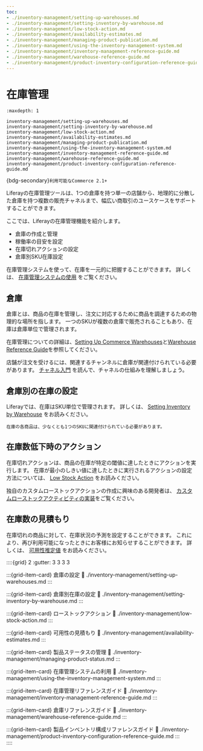 ```yaml
---
toc:
- ./inventory-management/setting-up-warehouses.md
- ./inventory-management/setting-inventory-by-warehouse.md
- ./inventory-management/low-stock-action.md
- ./inventory-management/availability-estimates.md
- ./inventory-management/managing-product-publication.md
- ./inventory-management/using-the-inventory-management-system.md
- ./inventory-management/inventory-management-reference-guide.md
- ./inventory-management/warehouse-reference-guide.md
- ./inventory-management/product-inventory-configuration-reference-guide.md
---
```

# 在庫管理

```{toctree}
:maxdepth: 1

inventory-management/setting-up-warehouses.md
inventory-management/setting-inventory-by-warehouse.md
inventory-management/low-stock-action.md
inventory-management/availability-estimates.md
inventory-management/managing-product-publication.md
inventory-management/using-the-inventory-management-system.md
inventory-management/inventory-management-reference-guide.md
inventory-management/warehouse-reference-guide.md
inventory-management/product-inventory-configuration-reference-guide.md
```

{bdg-secondary}`利用可能なCommerce 2.1+`

Liferayの在庫管理ツールは、1つの倉庫を持つ単一の店舗から、地理的に分散した倉庫を持つ複数の販売チャネルまで、幅広い商取引のユースケースをサポートすることができます。

ここでは、Liferayの在庫管理機能を紹介します。

* 倉庫の作成と管理
* 稼働率の目安を設定
* 在庫切れアクションの設定
* 倉庫別SKU在庫設定

在庫管理システムを使って、在庫を一元的に把握することができます。 詳しくは、 [在庫管理システムの使用](./inventory-management/using-the-inventory-management-system.md) をご覧ください。

## 倉庫

倉庫とは、商品の在庫を管理し、注文に対応するために商品を調達するための物理的な場所を指します。 一つのSKUが複数の倉庫で販売されることもあり、在庫は倉庫単位で管理されます。

在庫管理についての詳細は、[Setting Up Commerce Warehouses](./inventory-management/setting-up-warehouses.md)と[Warehouse Reference Guide](./inventory-management/warehouse-reference-guide.md)を参照してください。

店舗が注文を受けるには、関連するチャンネルに倉庫が関連付けられている必要があります。 [チャネル入門](../store-management/channels/introduction-to-channels.md) を読んで、チャネルの仕組みを理解しましょう。

## 倉庫別の在庫の設定

Liferayでは、在庫はSKU単位で管理されます。 詳しくは、 [Setting Inventory by Warehouse](./inventory-management/setting-inventory-by-warehouse.md) をお読みください。

```{important}
在庫の各商品は、少なくとも1つのSKUに関連付けられている必要があります。
```

## 在庫数低下時のアクション

在庫切れアクションは、商品の在庫が特定の閾値に達したときにアクションを実行します。 在庫が最小のしきい値に達したときに実行されるアクションの設定方法については、 [Low Stock Action](./inventory-management/low-stock-action.md) をお読みください。

独自のカスタムローストックアクションの作成に興味のある開発者は、 [カスタムローストックアクティビティの実装](../developer-guide/managing-inventory/implementing-a-custom-low-stock-activity.md)をご覧ください。

## 在庫数の見積もり

在庫切れの商品に対して、在庫状況の予測を設定することができます。 これにより、再び利用可能になったときにお客様にお知らせすることができます。 詳しくは、 [可用性推定値](./inventory-management/availability-estimates.md) をお読みください。

::::{grid} 2
:gutter: 3 3 3 3

:::{grid-item-card}  倉庫の設定
:link: ./inventory-management/setting-up-warehouses.md
:::

:::{grid-item-card}  倉庫別在庫の設定
:link: ./inventory-management/setting-inventory-by-warehouse.md
:::

:::{grid-item-card}  ローストックアクション
:link: ./inventory-management/low-stock-action.md
:::

:::{grid-item-card}  可用性の見積もり
:link: ./inventory-management/availability-estimates.md
:::

:::{grid-item-card}  製品ステータスの管理
:link: ./inventory-management/managing-product-status.md
:::

:::{grid-item-card}  在庫管理システムの利用
:link: ./inventory-management/using-the-inventory-management-system.md
:::

:::{grid-item-card}  在庫管理リファレンスガイド
:link: ./inventory-management/inventory-management-reference-guide.md
:::

:::{grid-item-card}  倉庫リファレンスガイド
:link: ./inventory-management/warehouse-reference-guide.md
:::

:::{grid-item-card}  製品インベントリ構成リファレンスガイド
:link: ./inventory-management/product-inventory-configuration-reference-guide.md 
:::  
::::
